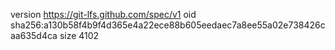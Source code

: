 version https://git-lfs.github.com/spec/v1
oid sha256:a130b58f4b9f4d365e4a22ece88b605eedaec7a8ee55a02e738426caa635d4ca
size 4102
